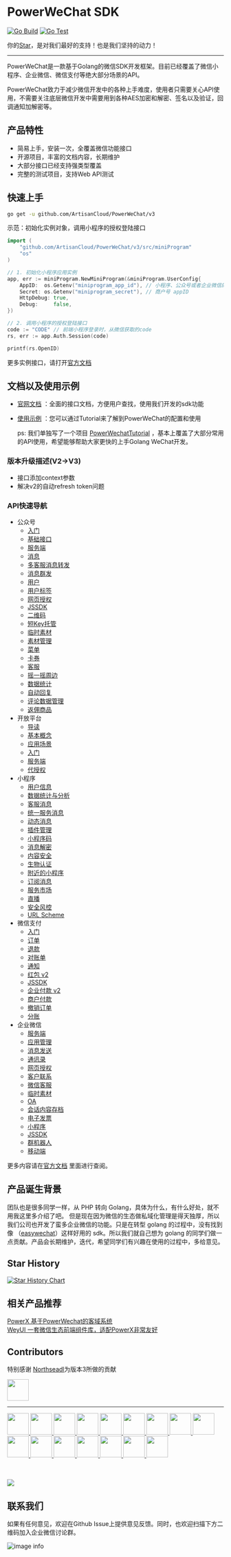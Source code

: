 # PowerWeChat SDK

[![Go Build](https://github.com/ArtisanCloud/PowerWeChat/actions/workflows/go-build.yml/badge.svg?branch=release%2F2.0.0)](https://github.com/ArtisanCloud/PowerWeChat/actions/workflows/go-build.yml)
[![Go Test](https://github.com/ArtisanCloud/PowerWeChat/actions/workflows/go-test.yml/badge.svg?branch=release%2F2.0.0)](https://github.com/ArtisanCloud/PowerWeChat/actions/workflows/go-test.yml)

你的[Star](https://github.com/ArtisanCloud/PowerWeChat/stargazers "Star")，是对我们最好的支持！也是我们坚持的动力！

---

PowerWeChat是一款基于Golang的微信SDK开发框架。目前已经覆盖了微信小程序、企业微信、微信支付等绝大部分场景的API。

PowerWeChat致力于减少微信开发中的各种上手难度，使用者只需要关心API使用，不需要关注底层微信开发中需要用到各种AES加密和解密、签名以及验证，回调通知加解密等。

## 产品特性

* 简易上手，安装一次，全覆盖微信功能接口
* 开源项目，丰富的文档内容，长期维护
* 大部分接口已经支持强类型覆盖
* 完整的测试项目，支持Web API测试

## 快速上手

```bash
go get -u github.com/ArtisanCloud/PowerWeChat/v3
```

示范：初始化实例对象，调用小程序的授权登陆接口

```go
import (
	"github.com/ArtisanCloud/PowerWeChat/v3/src/miniProgram"
	"os"
)

// 1. 初始化小程序应用实例
app, err := miniProgram.NewMiniProgram(&miniProgram.UserConfig{
	AppID:  os.Getenv("miniprogram_app_id"), // 小程序、公众号或者企业微信的appid
	Secret: os.Getenv("miniprogram_secret"), // 商户号 appID
	HttpDebug: true,
	Debug:     false,
})

// 2. 调用小程序的授权登陆接口
code := "CODE" // 前端小程序登录时，从微信获取的code
rs, err := app.Auth.Session(code)

printf(rs.OpenID)
```

更多实例接口，请打开[官方文档](https://powerwechat.artisan-cloud.com/zh/start/)

## 文档以及使用示例

* [官网文档](https://powerwechat.artisan-cloud.com/zh/start/) ：全面的接口文档，方便用户查找，使用我们开发的sdk功能
* [使用示例](https://github.com/ArtisanCloud/power-wechat-tutorial) ：您可以通过Tutorial来了解到PowerWeChat的配置和使用

  ps: 我们单独写了一个项目 [PowerWechatTutorial](https://github.com/ArtisanCloud/power-wechat-tutorial) ，基本上覆盖了大部分常用的API使用，希望能够帮助大家更快的上手Golang WeChat开发。


### 版本升级描述(V2->V3) 
* 接口添加context参数
* 解决v2的自动refresh token问题

### API快速导航

* 公众号
	* [入门](https://powerwechat.artisan-cloud.com/zh/official-account/index.html)
	* [基础接口](https://powerwechat.artisan-cloud.com/zh/official-account/base.html)
	* [服务端](https://powerwechat.artisan-cloud.com/zh/official-account/server.html)
	* [消息](https://powerwechat.artisan-cloud.com/zh/official-account/messages.html)
	* [多客服消息转发](https://powerwechat.artisan-cloud.com/zh/official-account/message-transfer.html)
	* [消息群发](https://powerwechat.artisan-cloud.com/zh/official-account/broadcasting.html)
	* [用户](https://powerwechat.artisan-cloud.com/zh/official-account/user.html)
	* [用户标签](https://powerwechat.artisan-cloud.com/zh/official-account/user-tag.html)
	* [网页授权](https://powerwechat.artisan-cloud.com/zh/official-account/oauth.html)
	* [JSSDK](https://powerwechat.artisan-cloud.com/zh/official-account/jssdk.html)
	* [二维码](https://powerwechat.artisan-cloud.com/zh/official-account/qrcode.html)
	* [短Key托管](https://powerwechat.artisan-cloud.com/zh/official-account/shorten.html)
	* [临时素材](https://powerwechat.artisan-cloud.com/zh/official-account/media.html)
	* [素材管理](https://powerwechat.artisan-cloud.com/zh/official-account/material.html)
	* [菜单](https://powerwechat.artisan-cloud.com/zh/official-account/menu.html)
	* [卡券 ](https://powerwechat.artisan-cloud.com/zh/official-account/card.html)
	* [客服](https://powerwechat.artisan-cloud.com/zh/official-account/customer-service.html)
	* [摇一摇周边](https://powerwechat.artisan-cloud.com/zh/official-account/shake-around.html)
	* [数据统计](https://powerwechat.artisan-cloud.com/zh/official-account/data-cube.html)
	* [自动回复](https://powerwechat.artisan-cloud.com/zh/official-account/reply.html)
	* [评论数据管理](https://powerwechat.artisan-cloud.com/zh/official-account/comment.html)
	* [返佣商品](https://powerwechat.artisan-cloud.com/zh/official-account/goods.html)
* 开放平台
    * [导读](https://powerwechat.artisan-cloud.com/zh/open-platform/intro.html) 
    * [基本概念](https://powerwechat.artisan-cloud.com/zh/open-platform/basic.html) 
    * [应用场景](https://powerwechat.artisan-cloud.com/zh/open-platform/scene.html)
    * [入门](https://powerwechat.artisan-cloud.com/zh/open-platform/index.html)
    * [服务端](https://powerwechat.artisan-cloud.com/zh/open-platform/server.html)
    * [代授权](https://powerwechat.artisan-cloud.com/zh/open-platform/authorizer-delegate.html)
* 小程序
	* [用户信息](https://powerwechat.artisan-cloud.com/zh/mini-program/user-info.html)
	* [数据统计与分析](https://powerwechat.artisan-cloud.com/zh/mini-program/statistics.html)
	* [客服消息](https://powerwechat.artisan-cloud.com/zh/mini-program/service-message.html)
	* [统一服务消息](https://powerwechat.artisan-cloud.com/zh/mini-program/uniform-message.html)
	* [动态消息](https://powerwechat.artisan-cloud.com/zh/mini-program/updatable-message.html)
	* [插件管理](https://powerwechat.artisan-cloud.com/zh/mini-program/plugin.html)
	* [小程序码](https://powerwechat.artisan-cloud.com/zh/mini-program/miniprogram-code.html)
	* [消息解密](https://powerwechat.artisan-cloud.com/zh/mini-program/decode-message.html)
	* [内容安全](https://powerwechat.artisan-cloud.com/zh/mini-program/content-security.html)
	* [生物认证](https://powerwechat.artisan-cloud.com/zh/mini-program/verify-signature.html)
	* [附近的小程序](https://powerwechat.artisan-cloud.com/zh/mini-program/nearby-miniprogram.html)
	* [订阅消息](https://powerwechat.artisan-cloud.com/zh/mini-program/subscription-message.html)
	* [服务市场](https://powerwechat.artisan-cloud.com/zh/mini-program/service-market.html)
	* [直播](https://powerwechat.artisan-cloud.com/zh/mini-program/live.html)
	* [安全风控](https://powerwechat.artisan-cloud.com/zh/mini-program/risk-control.html)
	* [URL Scheme](https://powerwechat.artisan-cloud.com/zh/mini-program/url-scheme.html)
* 微信支付
    * [入门](https://powerwechat.artisan-cloud.com/zh/payment/)
    * [订单](https://powerwechat.artisan-cloud.com/zh/payment/order.html)
    * [退款](https://powerwechat.artisan-cloud.com/zh/payment/refund.html)
    * [对账单](https://powerwechat.artisan-cloud.com/zh/payment/bill.html)
    * [通知](https://powerwechat.artisan-cloud.com/zh/payment/notification.html)
    * [红包 v2](https://powerwechat.artisan-cloud.com/zh/payment/red-pack.html)
    * [JSSDK](https://powerwechat.artisan-cloud.com/zh/payment/jssdk.html)
    * [企业付款 v2](https://powerwechat.artisan-cloud.com/zh/payment/work-pay.html)
    * [商户付款](https://powerwechat.artisan-cloud.com/zh/payment/merchant-pay.html)
    * [撤销订单](https://powerwechat.artisan-cloud.com/zh/payment/retrieve-order.html)
    * [分账](https://powerwechat.artisan-cloud.com/zh/payment/profit-share.html)
* 企业微信
	* [服务端](https://powerwechat.artisan-cloud.com/zh/wecom/server.html)
	* [应用管理](https://powerwechat.artisan-cloud.com/zh/wecom/agent.html)
	* [消息发送](https://powerwechat.artisan-cloud.com/zh/wecom/message.html)
	* [通讯录](https://powerwechat.artisan-cloud.com/zh/wecom/contacts.html)
	* [网页授权](https://powerwechat.artisan-cloud.com/zh/wecom/web-auth.html)
	* [客户联系](https://powerwechat.artisan-cloud.com/zh/wecom/external-contact.html)
	* [微信客服](https://powerwechat.artisan-cloud.com/zh/wecom/customer-service.html)
	* [临时素材](https://powerwechat.artisan-cloud.com/zh/wecom/media.html)
	* [OA](https://powerwechat.artisan-cloud.com/zh/wecom/oa.html)
	* [会话内容存档](https://powerwechat.artisan-cloud.com/zh/wecom/session.html)
	* [电子发票](https://powerwechat.artisan-cloud.com/zh/wecom/e-invoice.html)
	* [小程序](https://powerwechat.artisan-cloud.com/zh/wecom/mini-program.html)
	* [JSSDK](https://powerwechat.artisan-cloud.com/zh/wecom/jssdk.html)
	* [群机器人](https://powerwechat.artisan-cloud.com/zh/wecom/robot.html)
	* [移动端](https://powerwechat.artisan-cloud.com/zh/wecom/mobile.html)

更多内容请在[官方文档](https://powerwechat.artisan-cloud.com/zh/start/) 里面进行查阅。


## 产品诞生背景
团队也是很多同学一样，从 PHP 转向 Golang，具体为什么，有什么好处，就不用我这里多介绍了吧。 但是现在因为微信的生态做私域化管理是得天独厚，所以我们公司也开发了蛮多企业微信的功能。只是在转型 golang 的过程中，没有找到像 （[easywechat](https://easywechat.com)）这样好用的 sdk。所以我们就自己想为 golang 的同学们做一点贡献。产品会长期维护，迭代，希望同学们有兴趣在使用的过程中，多给意见。



## Star History

[![Star History Chart](https://api.star-history.com/svg?repos=ArtisanCloud/PowerWeChat&type=Date)](https://star-history.com/#ArtisanCloud/PowerWeChat&Date)


<!-- 相关产品推荐 -->
## 相关产品推荐

[PowerX 基于PowerWechat的客域系统](https://github.com/ArtisanCloud/PowerX)  
[WeyUI 一套微信生态前端组件库，适配PowerX非常友好](https://github.com/yaoyaochil/WeyUI)

<!-- CONTRIBUTORS -->
## Contributors

特别感谢 <a href="https://github.com/northseadl">Northseadl</a>为版本3所做的贡献

<a href="https://github.com/northseadl">
  <img width="50" src="https://avatars.githubusercontent.com/u/99570485?v=4">
</a>

---


<a href="https://github.com/AlvinQinwen">
  <img width="50" src="https://avatars.githubusercontent.com/u/40420020?v=4">
</a>
<a href="https://github.com/yosink">
  <img width="50" src="https://avatars.githubusercontent.com/u/10346255?v=4">
</a>
<a href="https://github.com/mryangjiang">
  <img width="50" src="https://avatars.githubusercontent.com/u/23132307?v=4">
</a>
<a href="https://github.com/zhou7507">
  <img width="50" src="https://avatars.githubusercontent.com/u/51078932?v=4">
</a>
<a href="https://github.com/jeffid">
  <img width="50" src="https://avatars.githubusercontent.com/u/22427722?v=4">
</a>
<a href="https://github.com/bugstark">
  <img width="50" src="https://avatars.githubusercontent.com/u/29302590?v=4">
</a>
<a href="https://github.com/sohenk">
  <img width="50" src="https://avatars.githubusercontent.com/u/5018122?v=4">
</a>
<a href="https://github.com/YangCSir">
  <img width="50" src="https://avatars.githubusercontent.com/u/21410207?v=4">
</a>
<a href="https://github.com/obe007">
  <img width="50" src="https://avatars.githubusercontent.com/u/16457340?v=4">
</a>
<a href="https://github.com/panw3i">
  <img width="50" src="https://avatars.githubusercontent.com/u/16938611?v=4">
</a>
<a href="https://github.com/tesun">
  <img width="50" src="https://avatars.githubusercontent.com/u/36953434?v=4">
</a>
<a href="https://github.com/liyiwu">
  <img width="50" src="https://avatars.githubusercontent.com/u/895138?v=4">
</a>
<a href="https://github.com/erlangzhang">
  <img width="50" src="https://avatars.githubusercontent.com/u/782958?v=4">
</a>
<a href="https://github.com/GJHaoo">
  <img width="50" src="https://avatars.githubusercontent.com/u/31203943?v=4">
</a>

<a href="https://github.com/beijibeijing">
  <img width="50" src="https://avatars.githubusercontent.com/u/34858346?v=4">
</a>
<a href="https://github.com/tss-tss">
  <img width="50" src="https://avatars.githubusercontent.com/u/76192676?v=4">
</a>



<br><br>
<a href="https://github.com/ArtisanCloud/PowerWeChat/graphs/contributors">
  <img src="https://contrib.rocks/image?repo=ArtisanCloud/PowerWechat" />
</a >




## 联系我们

如果有任何意见，欢迎在Github Issue上提供意见反馈。同时，也欢迎扫描下方二维码加入企业微信讨论群。



![image info](./resource/assets/contact_me_qr.png)

